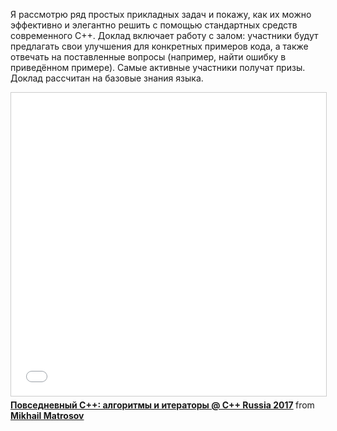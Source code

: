 Я рассмотрю ряд простых прикладных задач и покажу, как их можно эффективно и элегантно решить с помощью стандартных средств современного С++. 
Доклад включает работу с залом: участники будут предлагать свои улучшения для конкретных примеров кода, а также отвечать на поставленные вопросы (например, найти ошибку в приведённом примере). 
Самые активные участники получат призы. Доклад рассчитан на базовые знания языка.

<iframe src="//www.slideshare.net/slideshow/embed_code/key/fPlZe7fRLjnv9C" width="595" height="485" frameborder="0" marginwidth="0" marginheight="0" scrolling="no" style="border:1px solid #CCC; border-width:1px; margin-bottom:5px; max-width: 100%;" allowfullscreen> </iframe> <div style="margin-bottom:5px"> <strong> <a href="//www.slideshare.net/MikhailMatrosov/c-russia-2017" title="Повседневный С++: алгоритмы и итераторы @ C++ Russia 2017" target="_blank">Повседневный С++: алгоритмы и итераторы @ C++ Russia 2017</a> </strong> from <strong><a target="_blank" href="//www.slideshare.net/MikhailMatrosov">Mikhail Matrosov</a></strong> </div>